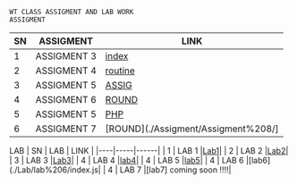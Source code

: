    WT CLASS ASSIGMENT AND LAB WORK
    ASSIGMENT 
    
| SN | ASSIGMENT | LINK |
|----|-----------|------|
| 1  | ASSIGMENT 3| [index](./Assigment/Assigment%203/index.html) |   
| 2  | ASSIGMENT 4| [routine](./Assigment/Assigment%204/routine.html)| 
| 3  | ASSIGMENT 5| [ASSIG](./Assigment/Assigment%205/Untitled-1.html)|
| 4  | ASSIGMENT 6| [ROUND](./Assigment/Assigment%206/round.html)|
| 5  | ASSIGMENT 5| [PHP](./Assigment/Assigment%207/Readme.md)|
| 6  | ASSIGMENT 7| [ROUND](./Assigment/Assigment%208/]|

LAB
| SN | LAB | LINK |
|----|-----|------|
| 1  | LAB 1 |[Lab1](./Lab/Lab%201/Lab1.html)|
| 2  | LAB 2 |[Lab2](./Lab/Lab%202/Lab%202.html)|
| 3  | LAB 3 |[Lab3](./Lab/Lab%203/Untitled-1.html)|
| 4  | LAB 4 |[lab4](./Lab/LAB%204/Readme.md)|
| 4  | LAB 5 |[lab5](./Lab/LAB%205/Readme.md)|
| 4  | LAB 6 |[lab6](./Lab/lab%206/index.js|
| 4  | LAB 7 |[lab7] coming soon !!!!|